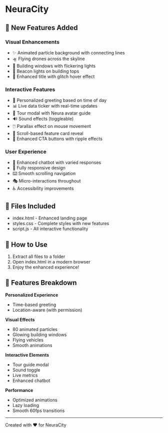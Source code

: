 # NeuraCity 

## 🎉 New Features Added

### Visual Enhancements
- ✨ Animated particle background with connecting lines
- 🛸 Flying drones across the skyline
- 🏢 Building windows with flickering lights
- 🎯 Beacon lights on building tops
- 🌟 Enhanced title with glitch hover effect

### Interactive Features
- 👋 Personalized greeting based on time of day
- 📊 Live data ticker with real-time updates
- 🎯 Tour modal with Neura avatar guide
- 🔊 Sound effects (toggleable)
- 🖱️ Parallax effect on mouse movement
- 📜 Scroll-based feature card reveal
- 🎨 Enhanced CTA buttons with ripple effects

### User Experience
- 🎤 Enhanced chatbot with varied responses
- 📱 Fully responsive design
- ⌨️ Smooth scrolling navigation
- 🎭 Micro-interactions throughout
- ♿ Accessibility improvements

## 📂 Files Included
- index.html - Enhanced landing page
- styles.css - Complete styles with new features
- script.js - All interactive functionality

## 🚀 How to Use
1. Extract all files to a folder
2. Open index.html in a modern browser
3. Enjoy the enhanced experience!

## 🎯 Features Breakdown

**Personalized Experience**
- Time-based greeting
- Location-aware (with permission)

**Visual Effects**
- 80 animated particles
- Glowing building windows
- Flying vehicles
- Smooth animations

**Interactive Elements**
- Tour guide modal
- Sound toggle
- Live metrics
- Enhanced chatbot

**Performance**
- Optimized animations
- Lazy loading
- Smooth 60fps transitions

---
Created with ❤️ for NeuraCity
